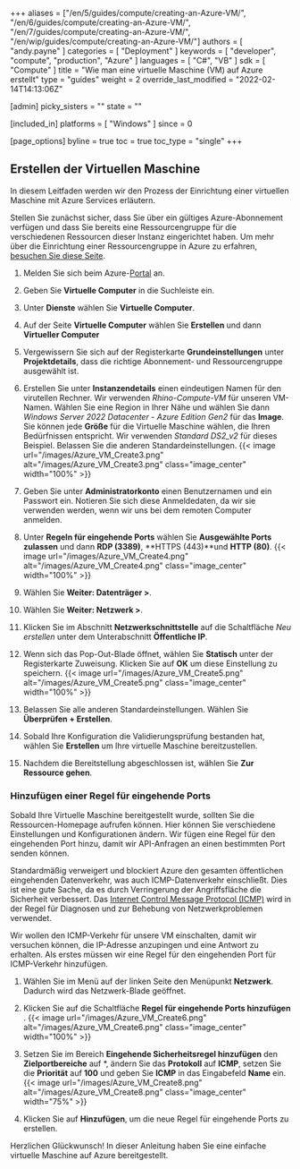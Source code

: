 ﻿+++
aliases = ["/en/5/guides/compute/creating-an-Azure-VM/", "/en/6/guides/compute/creating-an-Azure-VM/", "/en/7/guides/compute/creating-an-Azure-VM/", "/en/wip/guides/compute/creating-an-Azure-VM/"]
authors = [ "andy.payne" ]
categories = [ "Deployment" ]
keywords = [ "developer", "compute", "production", "Azure" ]
languages = [ "C#", "VB" ]
sdk = [ "Compute" ]
title = "Wie man eine virtuelle Maschine (VM) auf Azure erstellt"
type = "guides"
weight = 2
override_last_modified = "2022-02-14T14:13:06Z"

[admin]
picky_sisters = ""
state = ""

[included_in]
platforms = [ "Windows" ]
since = 0

[page_options]
byline = true
toc = true
toc_type = "single"
+++

## Erstellen der Virtuellen Maschine

In diesem Leitfaden werden wir den Prozess der Einrichtung einer virtuellen Maschine mit Azure Services erläutern. 

Stellen Sie zunächst sicher, dass Sie über ein gültiges Azure-Abonnement verfügen und dass Sie bereits eine Ressourcengruppe für die verschiedenen Ressourcen dieser Instanz eingerichtet haben. Um mehr über die Einrichtung einer Ressourcengruppe in Azure zu erfahren, [besuchen Sie diese Seite](https://docs.microsoft.com/de-de/azure/azure-resource-manager/management/manage-resource-groups-portal).

1. Melden Sie sich beim Azure-[Portal](https://portal.azure.com/#home) an.

1. Geben Sie **Virtuelle Computer** in die Suchleiste ein.

1. Unter **Dienste** wählen Sie **Virtuelle Computer**.

1. Auf der Seite **Virtuelle Computer** wählen Sie **Erstellen** und dann **Virtueller Computer**

1. Vergewissern Sie sich auf der Registerkarte **Grundeinstellungen** unter **Projektdetails**, dass die richtige Abonnement- und Ressourcengruppe ausgewählt ist.

1. Erstellen Sie unter **Instanzendetails** einen eindeutigen Namen für den virutellen Rechner. Wir verwenden *Rhino-Compute-VM* für unseren VM-Namen. Wählen Sie eine Region in Ihrer Nähe und wählen Sie dann *Windows Server 2022 Datacenter - Azure Edition Gen2* für das **Image**. Sie können jede **Größe** für die Virtuelle Maschine wählen, die Ihren Bedürfnissen entspricht. Wir verwenden *Standard DS2_v2* für dieses Beispiel. Belassen Sie die anderen Standardeinstellungen.
{{< image url="/images/Azure_VM_Create3.png" alt="/images/Azure_VM_Create3.png" class="image_center" width="100%" >}}

1. Geben Sie unter **Administratorkonto** einen Benutzernamen und ein Passwort ein. Notieren Sie sich diese Anmeldedaten, da wir sie verwenden werden, wenn wir uns bei dem remoten Computer anmelden.

1. Unter **Regeln für eingehende Ports** wählen Sie **Ausgewählte Ports zulassen** und dann **RDP (3389)**, **HTTPS (443)**und **HTTP (80)**.
{{< image url="/images/Azure_VM_Create4.png" alt="/images/Azure_VM_Create4.png" class="image_center" width="100%" >}}

1. Wählen Sie **Weiter: Datenträger >**.

1. Wählen Sie **Weiter: Netzwerk >**.

1. Klicken Sie im Abschnitt **Netzwerkschnittstelle** auf die Schaltfläche *Neu erstellen* unter dem Unterabschnitt **Öffentliche IP**.

1. Wenn sich das Pop-Out-Blade öffnet, wählen Sie **Statisch** unter der Registerkarte Zuweisung. Klicken Sie auf **OK** um diese Einstellung zu speichern.
{{< image url="/images/Azure_VM_Create5.png" alt="/images/Azure_VM_Create5.png" class="image_center" width="100%" >}}

1. Belassen Sie alle anderen Standardeinstellungen. Wählen Sie **Überprüfen + Erstellen**.

1. Sobald Ihre Konfiguration die Validierungsprüfung bestanden hat, wählen Sie **Erstellen** um Ihre virtuelle Maschine bereitzustellen.

1. Nachdem die Bereitstellung abgeschlossen ist, wählen Sie **Zur Ressource gehen**.

### Hinzufügen einer Regel für eingehende Ports

Sobald Ihre Virtuelle Maschine bereitgestellt wurde, sollten Sie die Ressourcen-Homepage aufrufen können. Hier können Sie verschiedene Einstellungen und Konfigurationen ändern. Wir fügen eine Regel für den eingehenden Port hinzu, damit wir API-Anfragen an einen bestimmten Port senden können.

Standardmäßig verweigert und blockiert Azure den gesamten öffentlichen eingehenden Datenverkehr, was auch ICMP-Datenverkehr einschließt. Dies ist eine gute Sache, da es durch Verringerung der Angriffsfläche die Sicherheit verbessert. Das [Internet Control Message Protocol (ICMP)](https://en.wikipedia.org/wiki/Internet_Control_Message_Protocol) wird in der Regel für Diagnosen und zur Behebung von Netzwerkproblemen verwendet. 

Wir wollen den ICMP-Verkehr für unsere VM einschalten, damit wir versuchen können, die IP-Adresse anzupingen und eine Antwort zu erhalten. Als erstes müssen wir eine Regel für den eingehenden Port für ICMP-Verkehr hinzufügen. 

1. Wählen Sie im Menü auf der linken Seite den Menüpunkt **Netzwerk**. Dadurch wird das Netzwerk-Blade geöffnet.

1. Klicken Sie auf die Schaltfläche **Regel für eingehende Ports hinzufügen** .
{{< image url="/images/Azure_VM_Create6.png" alt="/images/Azure_VM_Create6.png" class="image_center" width="100%" >}}

1. Setzen Sie im Bereich **Eingehende Sicherheitsregel hinzufügen** den **Zielportbereiche** auf *, ändern Sie das **Protokoll** auf **ICMP**, setzen Sie die **Priorität** auf **100** und geben Sie **ICMP** in das Eingabefeld **Name** ein.
{{< image url="/images/Azure_VM_Create8.png" alt="/images/Azure_VM_Create8.png" class="image_center" width="75%" >}}

1. Klicken Sie auf **Hinzufügen**, um die neue Regel für eingehende Ports zu erstellen.

Herzlichen Glückwunsch! In dieser Anleitung haben Sie eine einfache virtuelle Maschine auf Azure bereitgestellt.